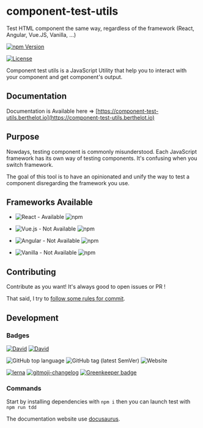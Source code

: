 # component-test-utils

Test HTML component the same way, regardless of the framework (React, Angular, Vue.JS, Vanilla, ...)

[![npm Version](https://img.shields.io/npm/v/component-test-utils.svg)](https://www.npmjs.com/package/component-test-utils)

[![License](https://img.shields.io/npm/l/component-test-utils.svg)](https://www.npmjs.com/package/component-test-utils)

Component test utils is a JavaScript Utility that help you to interact with your component and get component's output.

## Documentation

Documentation is Available here => [https://component-test-utils.berthelot.io](https://component-test-utils.berthelot.io)

## Purpose

Nowdays, testing component is commonly misunderstood.
Each JavaScript framework has its own way of testing components.
It's confusing when you switch framework.

The goal of this tool is to have an opinionated and unify the way to test a component disregarding the framework you use.

## Frameworks Available

- ![React - Available](https://img.shields.io/badge/React-Available-brightgreen.svg) ![npm](https://img.shields.io/npm/v/component-test-utils-react.svg)

- ![Vue.js - Not Available](https://img.shields.io/badge/Vue.js-Not%20Available%20Yet-orange.svg) ![npm](https://img.shields.io/npm/v/component-test-utils-vuejs.svg)

- ![Angular - Not Available](https://img.shields.io/badge/Angular-Not%20Available%20Yet-orange.svg) ![npm](https://img.shields.io/npm/v/component-test-utils-angular.svg)

- ![Vanilla - Not Available](https://img.shields.io/badge/Vanilla-Not%20Available%20Yet-orange.svg) ![npm](https://img.shields.io/npm/v/component-test-utils.svg)

## Contributing

Contribute as you want! It's always good to open issues or PR !

That said, I try to [follow some rules for commit](./CONTRIBUTING.md).

## Development

### Badges

[![David](https://img.shields.io/david/FBerthelot/component-test-utils.svg)](https://david-dm.org/FBerthelot/component-test-utils)
[![David](https://img.shields.io/david/dev/FBerthelot/component-test-utils.svg)](https://david-dm.org/FBerthelot/component-test-utils?type=dev)

![GitHub top language](https://img.shields.io/github/languages/top/FBerthelot/component-test-utils.svg)
![GitHub tag (latest SemVer)](https://img.shields.io/github/tag/FBerthelot/component-test-utils.svg)
![Website](https://img.shields.io/website-up-down-green-red/https/component-test-utils.berthelot.io.svg)

[![lerna](https://img.shields.io/badge/maintained%20with-lerna-cc00ff.svg)](https://lernajs.io/)
[![gitmoji-changelog](https://img.shields.io/badge/Changelog-gitmoji-brightgreen.svg)](https://github.com/frinyvonnick/gitmoji-changelog) [![Greenkeeper badge](https://badges.greenkeeper.io/FBerthelot/component-test-utils.svg)](https://greenkeeper.io/)

### Commands

Start by installing dependencies with `npm i` then you can launch test with `npm run tdd`

The documentation website use [docusaurus](https://docusaurus.io/).
